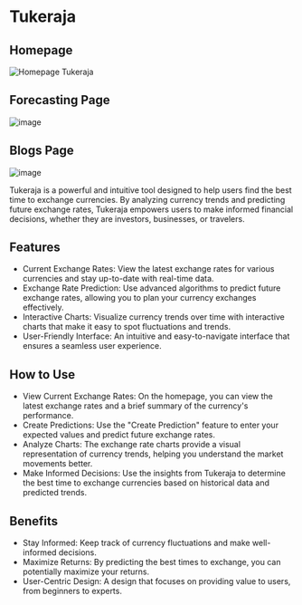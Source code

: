 # Tukeraja
## Homepage
![Homepage Tukeraja](https://github.com/user-attachments/assets/c05abfa9-f6ee-4246-871f-efe8dcf8b5f4)

## Forecasting Page
![image](https://github.com/user-attachments/assets/0d2219ee-63d5-478c-80de-95c63729cf67)

## Blogs Page
![image](https://github.com/user-attachments/assets/659afdd1-afb8-4511-8d93-f1486a91d395)


Tukeraja is a powerful and intuitive tool designed to help users find the best time to exchange currencies. By analyzing currency trends and predicting future exchange rates, Tukeraja empowers users to make informed financial decisions, whether they are investors, businesses, or travelers.

## Features
- Current Exchange Rates: View the latest exchange rates for various currencies and stay up-to-date with real-time data.
- Exchange Rate Prediction: Use advanced algorithms to predict future exchange rates, allowing you to plan your currency exchanges effectively.
- Interactive Charts: Visualize currency trends over time with interactive charts that make it easy to spot fluctuations and trends.
- User-Friendly Interface: An intuitive and easy-to-navigate interface that ensures a seamless user experience.


## How to Use
- View Current Exchange Rates: On the homepage, you can view the latest exchange rates and a brief summary of the currency's performance.
- Create Predictions: Use the "Create Prediction" feature to enter your expected values and predict future exchange rates.
- Analyze Charts: The exchange rate charts provide a visual representation of currency trends, helping you understand the market movements better.
- Make Informed Decisions: Use the insights from Tukeraja to determine the best time to exchange currencies based on historical data and predicted trends.


## Benefits
- Stay Informed: Keep track of currency fluctuations and make well-informed decisions.
- Maximize Returns: By predicting the best times to exchange, you can potentially maximize your returns.
- User-Centric Design: A design that focuses on providing value to users, from beginners to experts.
